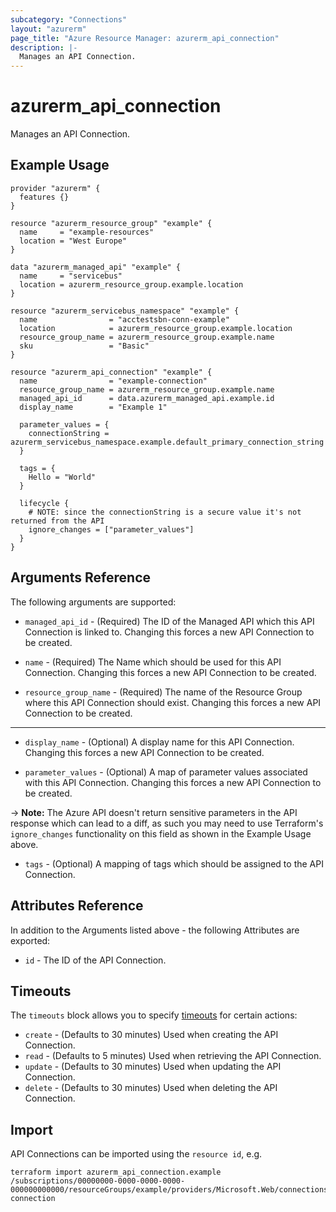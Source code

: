 ```yaml
---
subcategory: "Connections"
layout: "azurerm"
page_title: "Azure Resource Manager: azurerm_api_connection"
description: |-
  Manages an API Connection.
---
```


# azurerm_api_connection

Manages an API Connection.

## Example Usage

```hcl
provider "azurerm" {
  features {}
}

resource "azurerm_resource_group" "example" {
  name     = "example-resources"
  location = "West Europe"
}

data "azurerm_managed_api" "example" {
  name     = "servicebus"
  location = azurerm_resource_group.example.location
}

resource "azurerm_servicebus_namespace" "example" {
  name                = "acctestsbn-conn-example"
  location            = azurerm_resource_group.example.location
  resource_group_name = azurerm_resource_group.example.name
  sku                 = "Basic"
}

resource "azurerm_api_connection" "example" {
  name                = "example-connection"
  resource_group_name = azurerm_resource_group.example.name
  managed_api_id      = data.azurerm_managed_api.example.id
  display_name        = "Example 1"

  parameter_values = {
    connectionString = azurerm_servicebus_namespace.example.default_primary_connection_string
  }

  tags = {
    Hello = "World"
  }

  lifecycle {
    # NOTE: since the connectionString is a secure value it's not returned from the API
    ignore_changes = ["parameter_values"]
  }
}
```

## Arguments Reference

The following arguments are supported:

* `managed_api_id` - (Required) The ID of the Managed API which this API Connection is linked to. Changing this forces a new API Connection to be created.

* `name` - (Required) The Name which should be used for this API Connection. Changing this forces a new API Connection to be created.

* `resource_group_name` - (Required) The name of the Resource Group where this API Connection should exist. Changing this forces a new API Connection to be created.

---

* `display_name` - (Optional) A display name for this API Connection. Changing this forces a new API Connection to be created.

* `parameter_values` - (Optional) A map of parameter values associated with this API Connection. Changing this forces a new API Connection to be created.

-> **Note:** The Azure API doesn't return sensitive parameters in the API response which can lead to a diff, as such you may need to use Terraform's `ignore_changes` functionality on this field as shown in the Example Usage above.

* `tags` - (Optional) A mapping of tags which should be assigned to the API Connection.

## Attributes Reference

In addition to the Arguments listed above - the following Attributes are exported:

* `id` - The ID of the API Connection.

## Timeouts

The `timeouts` block allows you to specify [timeouts](https://www.terraform.io/docs/configuration/resources.html#timeouts) for certain actions:

* `create` - (Defaults to 30 minutes) Used when creating the API Connection.
* `read` - (Defaults to 5 minutes) Used when retrieving the API Connection.
* `update` - (Defaults to 30 minutes) Used when updating the API Connection.
* `delete` - (Defaults to 30 minutes) Used when deleting the API Connection.

## Import

API Connections can be imported using the `resource id`, e.g.

```shell
terraform import azurerm_api_connection.example /subscriptions/00000000-0000-0000-0000-000000000000/resourceGroups/example/providers/Microsoft.Web/connections/example-connection
```
